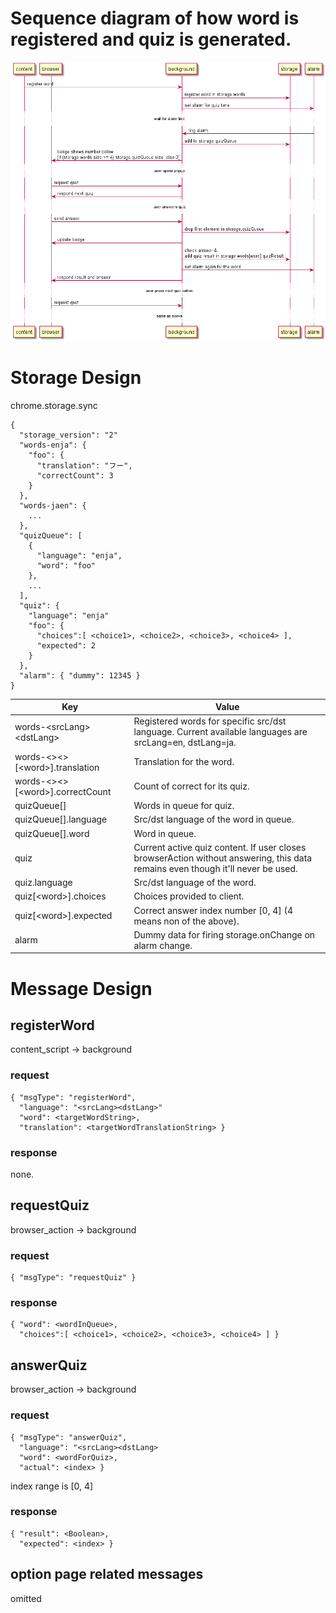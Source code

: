 # Sequence diagram of how word is registered and quiz is generated.
![](sequence.png)

# Storage Design
chrome.storage.sync
```
{
  "storage_version": "2"
  "words-enja": {
    "foo": {
      "translation": "フー",
      "correctCount": 3
    }
  },
  "words-jaen": {
    ...
  },
  "quizQueue": [
    {
      "language": "enja",
      "word": "foo"
    },
    ...
  ],
  "quiz": {
    "language": "enja"
    "foo": {
      "choices":[ <choice1>, <choice2>, <choice3>, <choice4> ],
      "expected": 2
    }
  },
  "alarm": { "dummy": 12345 }
}
```

| Key | Value |
|----|----|
| words-\<srcLang>\<dstLang> | Registered words for specific src/dst language. Current available languages are srcLang=en, dstLang=ja. |
| words-\<>\<>[\<word>].translation | Translation for the word. |
| words-\<>\<>[\<word>].correctCount | Count of correct for its quiz. |
| quizQueue[] | Words in queue for quiz. |
| quizQueue[].language | Src/dst language of the word in queue. |
| quizQueue[].word | Word in queue. |
| quiz | Current active quiz content. If user closes browserAction without answering, this data remains even though it'll never be used. |
| quiz.language | Src/dst language of the word. |
| quiz[\<word>].choices | Choices provided to client. |
| quiz[\<word>].expected | Correct answer index number [0, 4] (4 means non of the above). |
| alarm | Dummy data for firing storage.onChange on alarm change. |

# Message Design
## registerWord
content_script -> background
### request
```
{ "msgType": "registerWord",
  "language": "<srcLang><dstLang>"
  "word": <targetWordString>,
  "translation": <targetWordTranslationString> }
```
### response
none.

## requestQuiz
browser_action -> background
### request
```
{ "msgType": "requestQuiz" }
```
### response
```
{ "word": <wordInQueue>,
  "choices":[ <choice1>, <choice2>, <choice3>, <choice4> ] }
```
## answerQuiz
browser_action -> background
### request
```
{ "msgType": "answerQuiz",
  "language": "<srcLang><dstLang>
  "word": <wordForQuiz>,
  "actual": <index> }
```
index range is [0, 4]
### response
```
{ "result": <Boolean>,
  "expected": <index> }
```
## option page related messages
omitted
